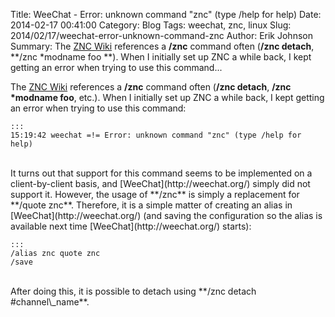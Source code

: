 Title: WeeChat - Error: unknown command "znc" (type /help for help)
Date: 2014-02-17 00:41:00
Category: Blog
Tags: weechat, znc, linux
Slug: 2014/02/17/weechat-error-unknown-command-znc
Author: Erik Johnson
Summary: The [ZNC Wiki](http://wiki.znc.in/) references a **/znc** command often (**/znc detach**, **/znc \*modname foo **). When I initially set up ZNC a while back, I kept getting an error when trying to use this command...

The [ZNC Wiki](http://wiki.znc.in/) references a **/znc** command often (**/znc detach**, **/znc \*modname foo**, etc.). When I initially set up ZNC a while back, I kept getting an error when trying to use this command:

    :::
    15:19:42 weechat =!= Error: unknown command "znc" (type /help for help)

<br>
It turns out that support for this command seems to be implemented on a
client-by-client basis, and [WeeChat](http://weechat.org/) simply did not
support it. However, the usage of **/znc** is simply a replacement for **/quote
znc**. Therefore, it is a simple matter of creating an alias in
[WeeChat](http://weechat.org/) (and saving the configuration so the alias is
available next time [WeeChat](http://weechat.org/) starts):

<br>

    :::
    /alias znc quote znc
    /save

<br>
After doing this, it is possible to detach using **/znc detach #channel\_name**.
